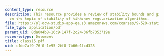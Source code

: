 ```yaml
---
content_type: resource
description: This resource provides a review of stability bounds and gives information
  on the topic of stability of tikhonov regularization algorithms.
file: https://ol-ocw-studio-app-qa.s3.amazonaws.com/courses/9-520-statistical-learning-theory-and-applications-spring-2006/c1de7af976f01e9520f87b66e1fcd328_class15.pdf
file_type: application/pdf
parent_uid: 8da084b8-16c9-147f-2c24-36fb7353719e
resourcetype: Document
title: class15.pdf
uid: c1de7af9-76f0-1e95-20f8-7b66e1fcd328
---
```

